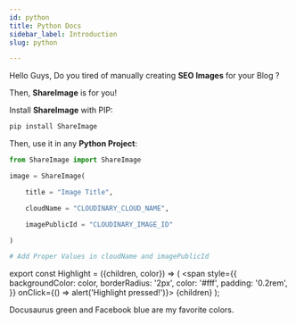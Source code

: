 ```yaml
---
id: python
title: Python Docs
sidebar_label: Introduction
slug: python

---
```

Hello Guys, Do you tired of manually creating **SEO Images** for your Blog ?

Then, **ShareImage** is for you!

Install **ShareImage** with PIP:

```sh
pip install ShareImage
```

Then, use it in any **Python Project**:

```py
from ShareImage import ShareImage

image = ShareImage(

    title = "Image Title",

    cloudName = "CLOUDINARY_CLOUD_NAME",

    imagePublicId = "CLOUDINARY_IMAGE_ID"

)

# Add Proper Values in cloudName and imagePublicId
```

export const Highlight = ({children, color}) => (
  <span
    style={{
      backgroundColor: color,
      borderRadius: '2px',
      color: '#fff',
      padding: '0.2rem',
    }}
    onClick={() => alert('Highlight pressed!')}>
    {children}
  </span>
);

<Highlight color="#25c2a0">Docusaurus green</Highlight> and <Highlight color="#1877F2">
  Facebook blue
</Highlight> are my favorite colors.